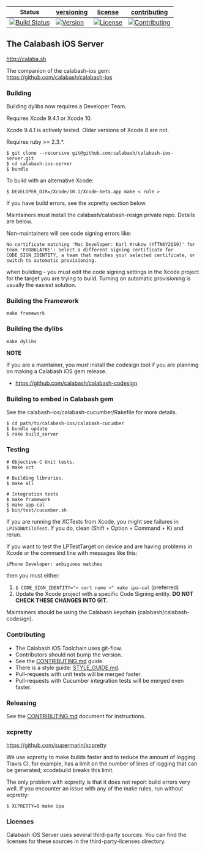 | Status | [versioning](VERSIONING.md) | [license](LICENSE) | [contributing](CONTRIBUTING.md)|
|--------|-----------------------------|--------------------|--------------------------------|
|[![Build Status](https://calabash-ci.xyz/buildStatus/icon?job=calabash-ios-server/develop)](https://calabash-ci.xyz/job/calabash-ios-server/develop)| [![Version](https://img.shields.io/badge/version-0.21.7-green.svg)](https://img.shields.io/badge/version-0.21.7-green.svg) |[![License](https://img.shields.io/badge/licence-Eclipse-blue.svg)](http://opensource.org/licenses/EPL-1.0) | [![Contributing](https://img.shields.io/badge/contrib-gitflow-orange.svg)](https://www.atlassian.com/git/tutorials/comparing-workflows/gitflow-workflow/)|

## The Calabash iOS Server

http://calaba.sh

The companion of the calabash-ios gem:  https://github.com/calabash/calabash-ios

### Building

Building dylibs now requires a Developer Team.

Requires Xcode 9.4.1 or Xcode 10.

Xcode 9.4.1 is actively tested. Older versions of Xcode 8 are not.

Requires ruby >= 2.3.*.

```
$ git clone --recursive git@github.com:calabash/calabash-ios-server.git
$ cd calabash-ios-server
$ bundle
```

To build with an alternative Xcode:

```
$ DEVELOPER_DIR=/Xcode/10.1/Xcode-beta.app make < rule >
```

If you have build errors, see the xcpretty section below.

Maintainers must install the calabash/calabash-resign private repo.
Details are below.

Non-maintainers will see code signing errors like:

```
No certificate matching 'Mac Developer: Karl Krukow (YTTN6Y2QS9)' for
team 'FYD86LA7RE': Select a different signing certificate for
CODE_SIGN_IDENTITY, a team that matches your selected certificate, or
switch to automatic provisioning.
```

when building - you must edit the code signing settings in the Xcode
project for the target you are trying to build.  Turning on automatic
provisioning is usually the easiest solution.

### Building the Framework

```
make framework
```

### Building the dylibs

```
make dylibs
```

**NOTE**

If you are a maintainer, you _must_ install the codesign tool
if you are planning on making a Calabash iOS gem release.

* https://github.com/calabash/calabash-codesign

### Building to embed in Calabash gem

See the calabash-ios/calabash-cucumber/Rakefile for more details.

```
$ cd path/to/calabash-ios/calabash-cucumber
$ bundle update
$ rake build_server
```

### Testing

```
# Objective-C Unit tests.
$ make xct

# Building libraries.
$ make all

# Integration tests
$ make framework
$ make app-cal
$ bin/test/cucumber.sh
```

If you are running the XCTests from Xcode, you might see failures in
`LPJSONUtilsTest`.  If you do, clean (Shift + Option + Command + K)
and rerun.

If you want to test the LPTestTarget on device and are having problems
in Xcode or the command line with messages like this:

```
iPhone Developer: ambiguous matches
```

then you must either:

1. `$ CODE_SIGN_IDENTITY="< cert name >" make ipa-cal` (preferred)
2. Update the Xcode project with a specific Code Signing entity.  **DO
   NOT CHECK THESE CHANGES INTO GIT.**

Maintainers should be using the Calabash.keychain
(calabash/calabash-codesign).

### Contributing

* The Calabash iOS Toolchain uses git-flow.
* Contributors should not bump the version.
* See the [CONTRIBUTING.md](CONTRIBUTING.md) guide.
* There is a style guide: [STYLE\_GUIDE.md](STYLE\_GUIDE.md).
* Pull-requests with unit tests will be merged faster.
* Pull-requests with Cucumber integration tests will be merged even faster.

### Releasing

See the [CONTRIBUTING.md](CONTRIBUTING.md) document for instructions.

### xcpretty

https://github.com/supermarin/xcpretty

We use xcpretty to make builds faster and to reduce the amount of
logging.  Travis CI, for example, has a limit on the number of lines of
logging that can be generated; xcodebuild breaks this limit.

The only problem with xcpretty is that it does not report build errors
very well.  If you encounter an issue with any of the make rules, run
without xcpretty:

```
$ XCPRETTY=0 make ipa
```

### Licenses

Calabash iOS Server uses several third-party sources.  You can find the
licenses for these sources in the third-party-licenses directory.

